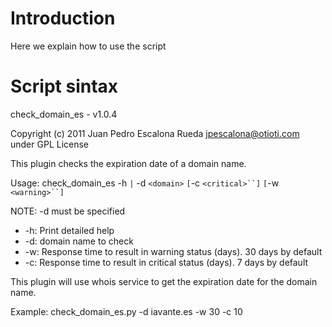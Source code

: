 # Introduction #

Here we explain how to use the script


# Script sintax #

check\_domain\_es - v1.0.4

Copyright (c) 2011 Juan Pedro Escalona Rueda <jpescalona@otioti.com> under GPL License

This plugin checks the expiration date of a domain name.

Usage: check\_domain\_es -h `|` -d `<domain>` `[`-c `<critical>``]` `[`-w `<warning>``]`

NOTE: -d must be specified

  * -h: Print detailed help
  * -d: domain name to check
  * -w: Response time to result in warning status (days). 30 days by default
  * -c: Response time to result in critical status (days). 7 days by default

This plugin will use whois service to get the expiration date for the domain name.

Example:
check\_domain\_es.py -d iavante.es -w 30 -c 10
